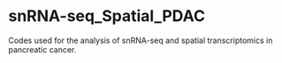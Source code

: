 # snRNA-seq_Spatial_PDAC
Codes used for the analysis of snRNA-seq and spatial transcriptomics in pancreatic cancer.
